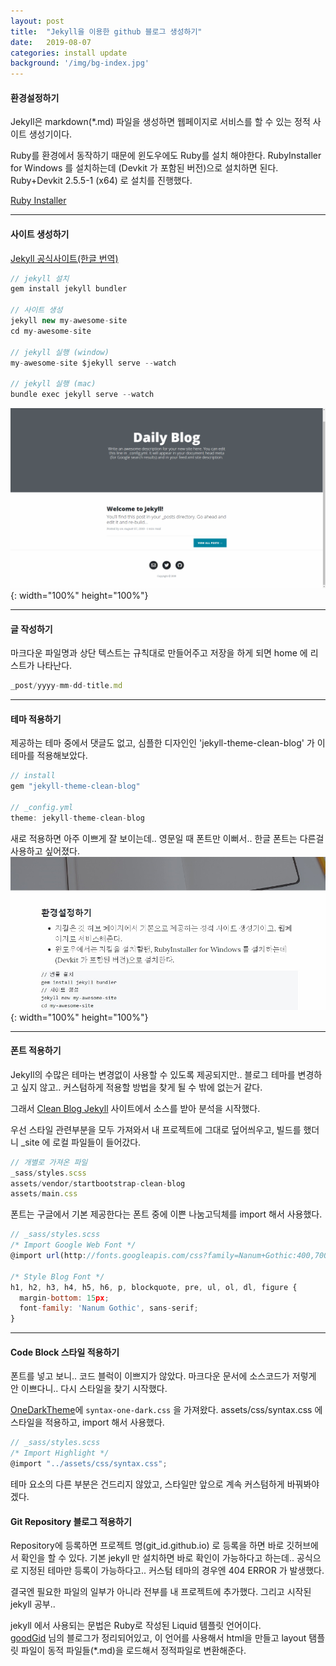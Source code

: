 ```yaml
---
layout: post
title:  "Jekyll을 이용한 github 블로그 생성하기"
date:   2019-08-07
categories: install update
background: '/img/bg-index.jpg'
---
```


#### 환경설정하기
Jekyll은 markdown(*.md) 파일을 생성하면 웹페이지로 서비스를 할 수 있는 정적 사이트 생성기이다.

Ruby를 환경에서 동작하기 때문에 윈도우에도 Ruby를 설치 해야한다.
RubyInstaller for Windows 를 설치하는데 (Devkit 가 포함된 버전)으로 설치하면 된다.
Ruby+Devkit 2.5.5-1 (x64) 로 설치를 진행했다.

[Ruby Installer](https://rubyinstaller.org/downloads/)

---
#### 사이트 생성하기 

[Jekyll 공식사이트(한글 번역)](https://jekyllrb-ko.github.io/docs/windows/)

``` js
// jekyll 설치
gem install jekyll bundler

// 사이트 생성
jekyll new my-awesome-site 
cd my-awesome-site 

// jekyll 실행 (window)
my-awesome-site $jekyll serve --watch

// jekyll 실행 (mac)
bundle exec jekyll serve --watch
```
![post-2019-08-07-2](/img/post-2019-08-07-2.png){: width="100%" height="100%"}

---
#### 글 작성하기
마크다운 파일명과 상단 텍스트는 규칙대로 만들어주고 저장을 하게 되면 home 에 리스트가 나타난다.   
``` js
_post/yyyy-mm-dd-title.md
```
---
#### 테마 적용하기
제공하는 테마 중에서 댓글도 없고, 심플한 디자인인 'jekyll-theme-clean-blog' 가 이 테마를 적용해보았다.
``` js
// install 
gem "jekyll-theme-clean-blog"

// _config.yml
theme: jekyll-theme-clean-blog
``` 
새로 적용하면 아주 이쁘게 잘 보이는데.. 영문일 때 폰트만 이뻐서.. 한글 폰트는 다른걸 사용하고 싶어졌다.
![post-2019-08-07-1](/img/post-2019-08-07-1.png){: width="100%" height="100%"}

---
#### 폰트 적용하기
Jekyll의 수많은 테마는 변경없이 사용할 수 있도록 제공되지만.. 
블로그 테마를 변경하고 싶지 않고.. 커스텀하게 적용할 방법을 찾게 될 수 밖에 없는거 같다.

그래서 [Clean Blog Jekyll][CleanBlog] 사이트에서 소스를 받아 분석을 시작했다.

우선 스타일 관련부분을 모두 가져와서 내 프로젝트에 그대로 덮어씌우고, 빌드를 했더니 _site 에 로컬 파일들이 들어갔다.

``` js
// 개별로 가져온 파일
_sass/styles.scss
assets/vendor/startbootstrap-clean-blog
assets/main.css
```

폰트는 구글에서 기본 제공한다는 폰트 중에 이쁜 나눔고딕체를 import 해서 사용했다.   
``` js
// _sass/styles.scss
/* Import Google Web Font */
@import url(http://fonts.googleapis.com/css?family=Nanum+Gothic:400,700);

/* Style Blog Font */
h1, h2, h3, h4, h5, h6, p, blockquote, pre, ul, ol, dl, figure {
  margin-bottom: 15px;
  font-family: 'Nanum Gothic', sans-serif;
}
```
---
#### Code Block 스타일 적용하기
폰트를 넣고 보니.. 코드 블럭이 이쁘지가 않았다.
마크다운 문서에 소스코드가 저렇게 안 이쁘다니.. 다시 스타일을 찾기 시작했다.

[OneDarkTheme][OneDarkTheme]에 `syntax-one-dark.css` 을 가져왔다. 
assets/css/syntax.css 에 스타일을 적용하고, import 해서 사용했다. 
  
``` js
// _sass/styles.scss
/* Import Highlight */
@import "../assets/css/syntax.css";
```

테마 요소의 다른 부분은 건드리지 않았고, 스타일만 앞으로 계속 커스텀하게 바꿔봐야겠다.

#### Git Repository 블로그 적용하기 
Repository에 등록하면 프로젝트 명(git_id.github.io) 로 등록을 하면 바로 깃허브에서 확인을 할 수 있다.
기본 jekyll 만 설치하면 바로 확인이 가능하다고 하는데.. 
공식으로 지정된 테마만 등록이 가능하다고.. 커스텀 테마의 경우엔 404 ERROR 가 발생했다. 

결국엔 필요한 파일의 일부가 아니라 전부를 내 프로젝트에 추가했다.
그리고 시작된 jekyll 공부.. 

jekyll 에서 사용되는 문법은 Ruby로 작성된 Liquid 템플릿 언어이다.<br/>
[goodGid][goodGid] 님의 블로그가 정리되어있고, 이 언어를 사용해서 html을 만들고 
layout 탬플릿 파일이 동적 파일들(*.md)을 로드해서 정적파일로 변환해준다.    



[CleanBlog]: https://github.com/BlackrockDigital/startbootstrap-clean-blog-jekyll
[OneDarkTheme]: https://github.com/eungbean/Atom-OneDarkTheme-4-Jekyll
[goodGid]: https://goodgid.github.io/What-is-Liquid-Grammer/
 

  
 
  

 

 
 
 





